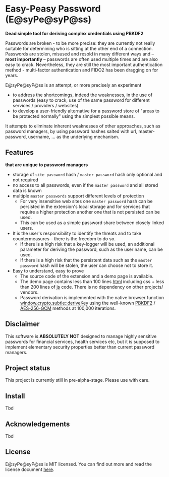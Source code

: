 # Easy-Peasy Password (E@syPe@syP@ss)
**Dead simple tool for deriving complex credentials using PBKDF2**

Passwords are broken - to be more precise: they are currently not really suitable for determining who is sitting at the other end of a connection. Passwords are stolen, misused and resold in many different ways and – **most importantly** – passwords are often used multiple times and are also easy to crack.  Nevertheless, they are still the most important authentication method - multi-factor authentication and FIDO2 has been dragging on for years.

E@syPe@syP@ss is an attempt, or more precisely an experiment
* to address the shortcomings, indeed the weaknesses, in the use of passwords (easy to crack, use of the same password for different services / providers / websites)
* to develop a user-friendly alternative for a password store of "areas to be protected normally" using the simplest possible means. 

It attempts to eliminate inherent weaknesses of other approaches, such as password managers, by using password hashes salted with url, master-password, username, … as the underlying mechanism.

## Features
**that are unique to password managers**

* storage of `site password` hash / `master password` hash only optional and not required
* no access to all passwords, even if the `master password` and all stored data is known
* multiple `master passwords` support different levels of protection
  * For very insensitive web sites one `master password` hash can be persisted in the extension's local storage and for services that require a higher protection another one that is not persisted can be used.
  * This can be used as a simple password share between closely linked users. 
* It is the user's responsibility to identify the threats and to take countermeasures – there is the freedom to do so.
  * If there is a high risk that a key-logger will be used, an additional parameter for deriving the password, such as the user name, can be used. 
  * If there is a high risk that the persistent data such as the `master password` hash will be stolen, the user can choose not to store it.
* Easy to understand, easy to prove
  * The source code of the extension and a demo page is available.
  * The demo page contains less than 100 lines [html](src/index.html) including css + less than 200 lines of [js](extension/lib/crypto.js) code. There is no dependency on other projects/ vendors.
  * Password derivation is implemented with the native browser function [window.crypto.subtle::deriveKey](https://developer.mozilla.org/en-US/docs/Web/API/SubtleCrypto/deriveKey) using the well-known [PBKDF2](https://en.wikipedia.org/wiki/PBKDF2) / [AES-256-GCM](https://en.wikipedia.org/wiki/Galois/Counter_Mode) methods at 100,000 iterations.

## Disclaimer

This software is **ABSOLUTELY NOT**  designed to manage highly sensitive passwords for financial services, 
health services etc, but it is supposed to implement elementary security properties better than current 
password managers.

## Project status
This project is currently still in pre-alpha-stage. Please use with care.

## Install
Tbd


## Acknowledgements

Tbd

## License

E@syPe@syP@ss is MIT licensed. You can find out more and read the license document [here](https://github.com/aurelia/aurelia/blob/master/LICENSE).
